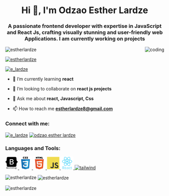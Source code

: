 <h1 align="center">Hi 👋, I'm Odzao Esther Lardze</h1>
<h3 align="center">A passionate frontend developer with expertise in JavaScript and React Js, crafting visually stunning and user-friendly web Applications. I am currently working on projects</h3>
<img align="right" alt="coding" src="https://tenor.com/view/new-game-ahagon-umiko-programming-work-working-at-work-gif-13247664">

<p align="left"> <img src="https://komarev.com/ghpvc/?username=estherlardze&label=Profile%20views&color=0e75b6&style=flat" alt="estherlardze" /> </p>

<p align="left"> <a href="https://github.com/ryo-ma/github-profile-trophy"><img src="https://github-profile-trophy.vercel.app/?username=estherlardze" alt="estherlardze" /></a> </p>

<p align="left"> <a href="https://twitter.com/e_lardze" target="blank"><img src="https://img.shields.io/twitter/follow/e_lardze?logo=twitter&style=for-the-badge" alt="e_lardze" /></a> </p>

- 🌱 I’m currently learning **react**

- 👯 I’m looking to collaborate on **react js projects**

- 💬 Ask me about **react, Javascript, Css**

- 📫 How to reach me **estherlardze8@gmail.com**

<h3 align="left">Connect with me:</h3>
<p align="left">
<a href="https://twitter.com/e_lardze" target="blank"><img align="center" src="https://raw.githubusercontent.com/rahuldkjain/github-profile-readme-generator/master/src/images/icons/Social/twitter.svg" alt="e_lardze" height="30" width="40" /></a>
<a href="https://linkedin.com/in/odzao esther lardze" target="blank"><img align="center" src="https://raw.githubusercontent.com/rahuldkjain/github-profile-readme-generator/master/src/images/icons/Social/linked-in-alt.svg" alt="odzao esther lardze" height="30" width="40" /></a>
</p>

<h3 align="left">Languages and Tools:</h3>
<p align="left"> <a href="https://getbootstrap.com" target="_blank" rel="noreferrer"> <img src="https://raw.githubusercontent.com/devicons/devicon/master/icons/bootstrap/bootstrap-plain-wordmark.svg" alt="bootstrap" width="40" height="40"/> </a> <a href="https://www.w3schools.com/css/" target="_blank" rel="noreferrer"> <img src="https://raw.githubusercontent.com/devicons/devicon/master/icons/css3/css3-original-wordmark.svg" alt="css3" width="40" height="40"/> </a> <a href="https://www.w3.org/html/" target="_blank" rel="noreferrer"> <img src="https://raw.githubusercontent.com/devicons/devicon/master/icons/html5/html5-original-wordmark.svg" alt="html5" width="40" height="40"/> </a> <a href="https://developer.mozilla.org/en-US/docs/Web/JavaScript" target="_blank" rel="noreferrer"> <img src="https://raw.githubusercontent.com/devicons/devicon/master/icons/javascript/javascript-original.svg" alt="javascript" width="40" height="40"/> </a> <a href="https://reactjs.org/" target="_blank" rel="noreferrer"> <img src="https://raw.githubusercontent.com/devicons/devicon/master/icons/react/react-original-wordmark.svg" alt="react" width="40" height="40"/> </a> <a href="https://tailwindcss.com/" target="_blank" rel="noreferrer"> <img src="https://www.vectorlogo.zone/logos/tailwindcss/tailwindcss-icon.svg" alt="tailwind" width="40" height="40"/> </a> </p>

<p><img align="left" src="https://github-readme-stats.vercel.app/api/top-langs?username=estherlardze&show_icons=true&locale=en&layout=compact" alt="estherlardze" /></p>

<p>&nbsp;<img align="center" src="https://github-readme-stats.vercel.app/api?username=estherlardze&show_icons=true&locale=en" alt="estherlardze" /></p>

<p><img align="center" src="https://github-readme-streak-stats.herokuapp.com/?user=estherlardze&" alt="estherlardze" /></p>

<!---
estherlardze/estherlardze is a ✨ special ✨ repository because its `README.md` (this file) appears on your GitHub profile.
You can click the Preview link to take a look at your changes.
--->
